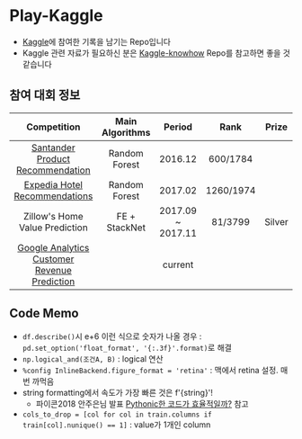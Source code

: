 # Play-Kaggle
- [Kaggle](https://www.kaggle.com/)에 참여한 기록을 남기는 Repo입니다
- Kaggle 관련 자료가 필요하신 분은 [Kaggle-knowhow](https://github.com/zzsza/Kaggle-knowhow) Repo를 참고하면 좋을 것 같습니다

## 참여 대회 정보

|                  Competition                 | Main Algorithms |       Period      |    Rank   |  Prize |
|:--------------------------------------------:|:---------------:|:-----------------:|:---------:|:------:|
|       [Santander Product Recommendation](https://github.com/zzsza/Kaggle_Santander-Product-Recommendation/tree/5480e0adc160e9dfdea522ea1557b2e184b7e686)       |  Random Forest  |      2016.12      |  600/1784 |        |
|         [Expedia Hotel Recommendations](https://github.com/zzsza/Kaggle_Expedia-hotel-recommendations/tree/bb45080c7362ad8d3ba4b21d689b4f638e236aa0)        |  Random Forest  |      2017.02      | 1260/1974 |        |
|        Zillow's Home Value Prediction        |  FE + StackNet  | 2017.09 ~ 2017.11 |  81/3799  | Silver |
| [Google Analytics Customer Revenue Prediction](https://github.com/zzsza/Play-Kaggle/tree/master/Google-Analytics-Customer-Revenue-Prediction) |                 |      current      |           |        |


## Code Memo
- ```df.describe()```시 e+6 이런 식으로 숫자가 나올 경우 : ```pd.set_option('float_format', '{:.3f}'.format)```로 해결
- ```np.logical_and(조건A, B)``` : logical 연산 
- ```%config InlineBackend.figure_format = 'retina'``` : 맥에서 retina 설정. 매번 까먹음
- string formatting에서 속도가 가장 빠른 것은 f'{string}'!
	- 파이콘2018 안주은님 발표 [Pythonic한 코드가 효율적일까?](https://www.slideshare.net/ssuserd5b689/pythonic-110444563#20) 참고
- ```cols_to_drop = [col for col in train.columns if train[col].nunique() == 1]``` : value가 1개인 column